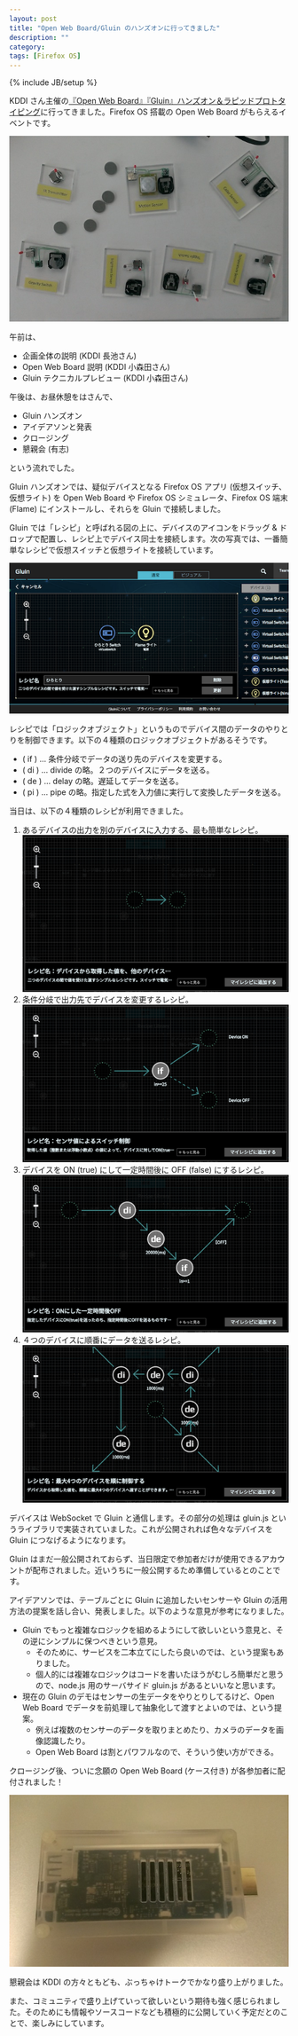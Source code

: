 ```yaml
---
layout: post
title: "Open Web Board/Gluin のハンズオンに行ってきました"
description: ""
category: 
tags: [Firefox OS]
---
```

{% include JB/setup %}

KDDI さん主催の[『Open Web Board』『Gluin』ハンズオン＆ラピッドプロトタイピング](https://atnd.org/events/58127)に行ってきました。Firefox OS 搭載の Open Web Board がもらえるイベントです。

![](/assets/posts/2014-11-04/sensors.jpg)

午前は、

- 企画全体の説明 (KDDI 長池さん)
- Open Web Board 説明 (KDDI 小森田さん)
- Gluin テクニカルプレビュー (KDDI 小森田さん)

午後は、お昼休憩をはさんで、

- Gluin ハンズオン
- アイデアソンと発表
- クロージング
- 懇親会 (有志)

という流れでした。

Gluin ハンズオンでは、疑似デバイスとなる Firefox OS アプリ (仮想スイッチ、仮想ライト) を Open Web Board や Firefox OS シミュレータ、Firefox OS 端末 (Flame) にインストールし、それらを Gluin で接続しました。

Gluin では「レシピ」と呼ばれる図の上に、デバイスのアイコンをドラッグ & ドロップで配置し、レシピ上でデバイス同士を接続します。次の写真では、一番簡単なレシピで仮想スイッチと仮想ライトを接続しています。

![](/assets/posts/2014-11-04/gluin.png)

レシピでは「ロジックオブジェクト」というものでデバイス間のデータのやりとりを制御できます。以下の４種類のロジックオブジェクトがあるそうです。

- ( if ) ... 条件分岐でデータの送り先のデバイスを変更する。
- ( di ) ... divide の略。２つのデバイスにデータを送る。
- ( de ) ... delay の略。遅延してデータを送る。
- ( pi ) ... pipe の略。指定した式を入力値に実行して変換したデータを送る。

当日は、以下の４種類のレシピが利用できました。

1. あるデバイスの出力を別のデバイスに入力する、最も簡単なレシピ。
![](/assets/posts/2014-11-04/r1.png)
2. 条件分岐で出力先でデバイスを変更するレシピ。
![](/assets/posts/2014-11-04/r2.png)
3. デバイスを ON (true) にして一定時間後に OFF (false) にするレシピ。
![](/assets/posts/2014-11-04/r3.png)
4. ４つのデバイスに順番にデータを送るレシピ。
![](/assets/posts/2014-11-04/r4.png)

デバイスは WebSocket で Gluin と通信します。その部分の処理は gluin.js というライブラリで実装されていました。これが公開されれば色々なデバイスを Gluin につなげるようになります。

Gluin はまだ一般公開されておらず、当日限定で参加者だけが使用できるアカウントが配布されました。近いうちに一般公開するため準備しているとのことです。

アイデアソンでは、テーブルごとに Gluin に追加したいセンサーや Gluin の活用方法の提案を話し合い、発表しました。以下のような意見が参考になりました。

- Gluin でもっと複雑なロジックを組めるようにして欲しいという意見と、その逆にシンプルに保つべきという意見。
	- そのために、サービスを二本立てにしたら良いのでは、という提案もありました。
	- 個人的には複雑なロジックはコードを書いたほうがむしろ簡単だと思うので、node.js 用のサーバサイド gluin.js があるといいなと思います。
- 現在の Gluin のデモはセンサーの生データをやりとりしてるけど、Open Web Board でデータを前処理して抽象化して渡すとよいのでは、という提案。
	- 例えば複数のセンサーのデータを取りまとめたり、カメラのデータを画像認識したり。
	- Open Web Board は割とパワフルなので、そういう使い方ができる。

クロージング後、ついに念願の Open Web Board (ケース付き) が各参加者に配付されました！

![](/assets/posts/2014-11-04/owb.jpg)

懇親会は KDDI の方々ともども、ぶっちゃけトークでかなり盛り上がりました。

また、コミュニティで盛り上げていって欲しいという期待も強く感じられました。そのためにも情報やソースコードなども積極的に公開していく予定だとのことで、楽しみにしています。





